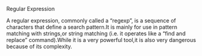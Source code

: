 Regular Expression 

A regular expression, commonly called a “regexp”, is a sequence of characters that define a search pattern.It is mainly for use in pattern matching with strings,or string matching (i.e. it operates like a “find and replace” command).While it is a very powerful tool,it is also very dangerous because of its complexity.

